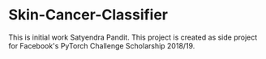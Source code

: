 # Skin-Cancer-Classifier
This is initial work Satyendra Pandit. This project is created as side project for Facebook's PyTorch Challenge Scholarship 2018/19.

